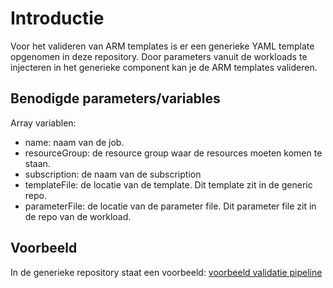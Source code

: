# Introductie

Voor het valideren van ARM templates is er een generieke YAML template opgenomen in deze repository. Door parameters vanuit de workloads te  injecteren in het generieke component kan je de ARM templates valideren.

## Benodigde parameters/variables

Array variablen:
* name: naam van de job. 
* resourceGroup: de resource group waar de resources moeten komen te staan. 
* subscription: de naam van de subscription
* templateFile: de locatie van de template. Dit template zit in de generic repo. 
* parameterFile: de locatie van de parameter file. Dit parameter file zit in de repo van de workload.

## Voorbeeld

In de generieke repository staat een voorbeeld: [voorbeeld validatie pipeline](../example/validation.example.yml)